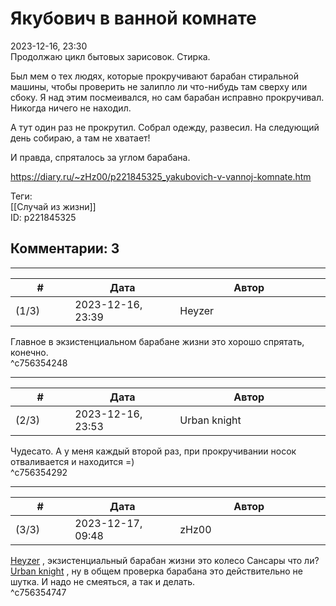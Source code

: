 Якубович в ванной комнате
=========================

  
2023-12-16, 23:30  
 Продолжаю цикл бытовых зарисовок. Стирка.   
   
 Был мем о тех людях, которые прокручивают барабан стиральной машины, чтобы проверить не залипло ли что-нибудь там сверху или сбоку. Я над этим посмеивался, но сам барабан исправно прокручивал. Никогда ничего не находил.   
   
 А тут один раз не прокрутил. Собрал одежду, развесил. На следующий день собираю, а там не хватает!   
   
 И правда, спряталось за углом барабана.   
  
<https://diary.ru/~zHz00/p221845325_yakubovich-v-vannoj-komnate.htm>  
  
Теги:  
[[Случай из жизни]]  
ID: p221845325  


Комментарии: 3
--------------

  


---



|         #         |              Дата              |                     Автор                     |           ID           |
| --- | --- | --- | --- |
| (1/3) | 2023-12-16, 23:39 | Heyzer | c756354248 |

  
 Главное в экзистенциальном барабане жизни это хорошо спрятать, конечно.   
 ^c756354248

---



|         #         |              Дата              |                     Автор                     |           ID           |
| --- | --- | --- | --- |
| (2/3) | 2023-12-16, 23:53 | Urban knight | c756354292 |

  
 Чудесато. А у меня каждый второй раз, при прокручивании носок отваливается и находится =)   
 ^c756354292

---



|         #         |              Дата              |                     Автор                     |           ID           |
| --- | --- | --- | --- |
| (3/3) | 2023-12-17, 09:48 | zHz00 | c756354747 |

  
  [Heyzer](https://heyzero.diary.ru "Orca's dreams")  , экзистенциальный барабан жизни это колесо Сансары что ли?   
  [Urban knight](https://00010010.diary.ru "Мой путь")  , ну в общем проверка барабана это действительно не шутка. И надо не смеяться, а так и делать.   
 ^c756354747